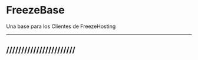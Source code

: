 # FreezeBase
Una base para los Clientes de FreezeHosting

-----------------------------------
///////////////////////                          
--------------------------------------------------
